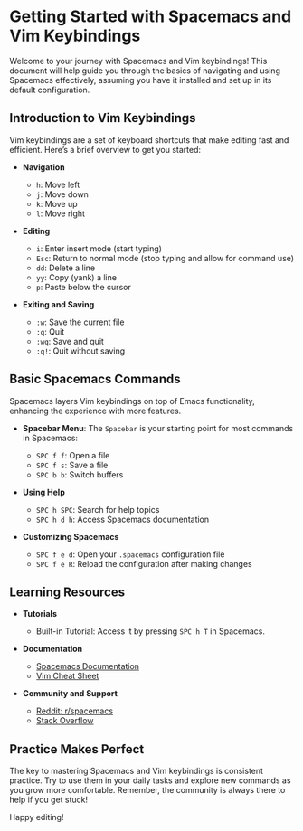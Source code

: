# Getting Started with Spacemacs and Vim Keybindings

Welcome to your journey with Spacemacs and Vim keybindings! This document will help guide you through the basics of navigating and using Spacemacs effectively, assuming you have it installed and set up in its default configuration.

## Introduction to Vim Keybindings

Vim keybindings are a set of keyboard shortcuts that make editing fast and efficient. Here’s a brief overview to get you started:

- **Navigation**
  - `h`: Move left
  - `j`: Move down
  - `k`: Move up
  - `l`: Move right

- **Editing**
  - `i`: Enter insert mode (start typing)
  - `Esc`: Return to normal mode (stop typing and allow for command use)
  - `dd`: Delete a line
  - `yy`: Copy (yank) a line
  - `p`: Paste below the cursor

- **Exiting and Saving**
  - `:w`: Save the current file
  - `:q`: Quit
  - `:wq`: Save and quit
  - `:q!`: Quit without saving

## Basic Spacemacs Commands

Spacemacs layers Vim keybindings on top of Emacs functionality, enhancing the experience with more features.

- **Spacebar Menu**: The `Spacebar` is your starting point for most commands in Spacemacs:
  - `SPC f f`: Open a file
  - `SPC f s`: Save a file
  - `SPC b b`: Switch buffers

- **Using Help**
  - `SPC h SPC`: Search for help topics
  - `SPC h d h`: Access Spacemacs documentation

- **Customizing Spacemacs**
  - `SPC f e d`: Open your `.spacemacs` configuration file
  - `SPC f e R`: Reload the configuration after making changes

## Learning Resources

- **Tutorials**
  - Built-in Tutorial: Access it by pressing `SPC h T` in Spacemacs.
  
- **Documentation**
  - [Spacemacs Documentation](http://spacemacs.org/doc/DOCUMENTATION.html)
  - [Vim Cheat Sheet](https://vim.rtorr.com/)

- **Community and Support**
  - [Reddit: r/spacemacs](https://www.reddit.com/r/spacemacs/)
  - [Stack Overflow](https://stackoverflow.com/questions/tagged/spacemacs)

## Practice Makes Perfect

The key to mastering Spacemacs and Vim keybindings is consistent practice. Try to use them in your daily tasks and explore new commands as you grow more comfortable. Remember, the community is always there to help if you get stuck!

Happy editing!
